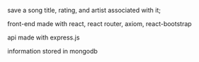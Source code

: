 save a song title, rating, and artist associated with it;

front-end made with react, react router, axiom, react-bootstrap

api made with express.js 

information stored in mongodb
